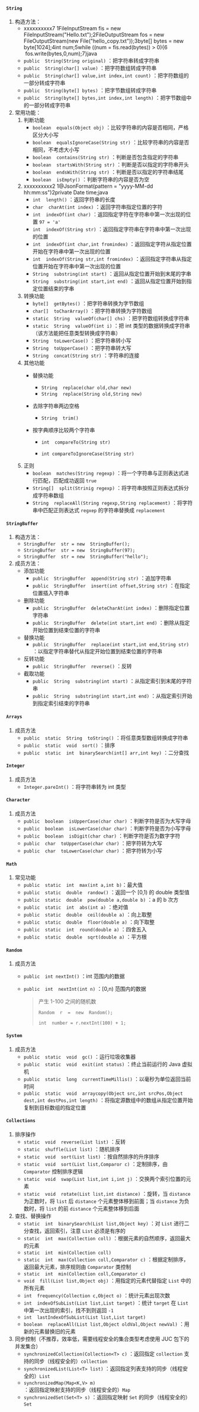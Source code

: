 #### `String`

1. 构造方法：
   - xxxxxxxxxx7 1FileInputStream fis = new FileInputStream("Hello.txt");2FileOutputStream fos = new FileOutputStream(new File("hello_copy.txt"));3byte[] bytes = new byte[1024];4int num;5while ((num = fis.read(bytes)) > 0){6    fos.write(bytes,0,num);7}java
   - `public  String(String original)` ：把字符串转成字符串
   - `public  String(char[] value)` ：把字符数组转成字符串
   - `public  String(char[] value,int index,int count)` ：把字符数组的一部分转成字符串
   - `public  String(byte[] bytes)` ：把字节数组转成字符串
   - `public  String(byte[] bytes,int index,int length)` ：把字节数组中的一部分转成字符串
1. 常用功能：
   1. 判断功能
      - `boolean  equals(Object obj)` ：比较字符串的内容是否相同，严格区分大小写
      - `boolean  equalsIgnoreCase(String str)` ：比较字符串的内容是否相同，不考虑大小写
      - `boolean  contains(String str)` ：判断是否包含指定的字符串
      - `boolean  startsWith(String str)` ：判断是否以指定的字符串开头
      - `boolean  endsWith(String str)` ：判断是否以指定的字符串结尾
      - `boolean  isEmpty()` ：判断字符串的内容是否为空
   2. xxxxxxxxxx2 1@JsonFormat(pattern = "yyyy-MM-dd hh:mm:ss")2private Date time;java
      - `int  length()` ：返回字符串的长度
      - `char  charAt(int index)` ：返回字符串指定位置的字符
      - `int  indexOf(int char)` ：返回指定字符在字符串中第一次出现的位置    `97 = 'a'`
      - `int  indexOf(String str)` ：返回指定字符串在字符串中第一次出现的位置
      - `int  indexOf(int char,int fromindex)` ：返回指定字符从指定位置开始在字符串中第一次出现的位置
      - `int  indexOf(String str,int fromindex)` ：返回指定字符串从指定位置开始在字符串中第一次出现的位置
      - `String  substring(int start)` ：返回从指定位置开始到末尾的字串
      - `String  substring(int start,int end)` ：返回从指定位置开始到指定位置结束的字串
   3. 转换功能
      - `byte[]  getBytes()` ：把字符串转换为字节数组
      - `char[]  toCharArray()` ：把字符串转换为字符数组
      - `static  String  valueOf(char[] chs)` ：把字符数组转换成字符串
      - `static  String  valueOf(int i)` ：把 int 类型的数据转换成字符串 （该方法能把任意类型转换成字符串）
      - `String  toLowerCase()` ：把字符串转小写
      - `String  toUpperCase()` ：把字符串转大写
      - `String  concat(String str)` ：字符串的连接
   4. 其他功能
      - 替换功能
        - `String  replace(char old,char new)` 
        - `String  replace(String old,String new)`
        
      - 去除字符串两边空格
        - `String  trim()`
        
      - 按字典顺序比较两个字符串
        - `int  compareTo(String str)`
        
        - `int compareToIgnoreCase(String str)`
   5. 正则
      - `boolean  matches(String regexp)` ：将一个字符串与正则表达式进行匹配，匹配成功返回 `true`
      - `String[]  split(Strinig regexp)` ：将字符串按照正则表达式拆分成字符串数组
      - `String  replaceAll(String regexp,String replacement)` ：将字符串中匹配正则表达式 `regxep` 的字符串替换成 `replacement` 

#### `StringBuffer`

1. 构造方法：
   - `StringBuffer  str = new  StringBuffer();`
   - `StringBuffer  str = new  StringBuffer(97);`
   - `StringBuffer  str = new  StringBuffer("hello");`
2. 成员方法：
   - 添加功能
     - `public  StringBuffer  append(String str)` ：追加字符串
     - `public  StringBuffer  insert(int offset,String str)` ：在指定位置插入字符串
   - 删除功能
     - `public  StringBuffer  deleteCharAt(int index)` ：删除指定位置字符串
     - `public  StringBuffer  delete(int start,int end)` ：删除从指定开始位置到结束位置的字符串
   - 替换功能
     - `public  StringBuffer  replace(int start,int end,String str)` ：以指定字符串替代从指定开始位置到结束位置的字符串
   - 反转功能
     - `public  StringBuffer  reverse()` ：反转
   - 截取功能
     - `public  String  substring(int start)` ：从指定索引到末尾的字符串
     - `public  String  substring(int start,int end)` ：从指定索引开始到指定索引结束的字符串

#### `Arrays`

1. 成员方法
   - `public  static  String  toString()` ：将任意类型数组转换成字符串
   - `public  static  void  sort()` ：排序
   - `public  static  int  binarySearch(int[] arr,int key)` ：二分查找

#### `Integer`

1. 成员方法
   - `Integer.pareInt()` ：将字符串转为 int 类型

#### `Character`

1. 成员方法
   - `public  boolean  isUpperCase(char char)` ：判断字符是否为大写字母
   - `public  boolean  isLowerCase(char char)` ：判断字符是否为小写字母
   - `public  boolean  isDigit(char char)` ：判断字符是否为数字字符
   - `public  char  toUpperCase(char char)` ：把字符转为大写
   - `public  char  toLowerCase(char char)` ：把字符转为小写

#### `Math`

1. 常见功能
   - `public  static  int  max(int a,int b)`：最大值
   - `public  static  double  randow()` ：返回一个 [0,1) 的 double 类型值
   - `public  static  double  pow(double a,double b)` ：a 的 b 次方
   - `public  static  int  abs(int a)` ：绝对值
   - `public  static  double  ceil(double a)` ：向上取整
   - `public  static  double  floor(double a)` ：向下取整
   - `public  static  int  round(double a)` ：四舍五入
   - `public  static  double  sqrt(double a)` ：平方根

#### `Random`

1. 成员方法
   - `public  int nextInt()` ：int 范围内的数据
   
   - `public  int  nextInt(int n)` ：[0,n) 范围内的数据
   
     > 产生 1-100 之间的随机数
     >
     > `Random  r  =  new  Random();`
     >
     > `int  number = r.nextInt(100) + 1;`

#### `System`

1. 成员方法
   - `public  static  void  gc()` ：运行垃圾收集器
   - `public  static  void  exit(int status)` ：终止当前运行的 Java 虚拟机
   - `public  static  long  currentTimeMillis()` ：以毫秒为单位返回当前时间
   - `public  static  void  arraycopy(Object src,int srcPos,Object dest,int destPos,int length)` ：将指定源数组中的数组从指定位置开始复制到目标数组的指定位置

#### `Collections`

1. 排序操作
   - `static  void  reverse(List list)` ：反转
   - `static  shuffle(List list)` ：随机排序
   - `static  void  sort(List list)` ：按自然排序的升序排序
   - `static  void  sort(List list,Comparor c)` ：定制排序，由 `Comparator` 控制排序逻辑
   - `static  void  swap(List list,int i,int j)` ：交换两个索引位置的元素
   - `static  void  rotate(List list,int distance)` ：旋转，当 `distance` 为正数时，将 `list` 后 `distance` 个元素整体移到前面；当 `distance` 为负数时，将 `list` 的前 `distance` 个元素整体移到后面
2. 查找、替换操作
   - `static  int  binarySearch(List list,Object key)` ：对 `List` 进行二分查找，返回索引，注意 `List` 必须是有序的
   - `static  int  max(Collection coll)` ：根据元素的自然顺序，返回最大的元素
   - `static  int  min(Collection coll)` 
   - `static  int  max(Collection coll,Comparator c)` ：根据定制排序，返回最大元素，排序规则由 `Comparator` 类控制
   - `static  int  min(Collection coll,Comparator c)` 
   - `void  fill(List list,Object obj)` ：用指定的元素代替指定 `List` 中的所有元素
   - `int  frequency(Collection c,Object o)` ：统计元素出现次数
   - `int  indexOfSubList(List list,List target)` ：统计 `target` 在 `List` 中第一次出现的索引，找不到则返回 `-1` 
   - `int  lastIndexOfSubList(List list,List target)` 
   - `boolean  replaceAll(List list,Object oldVal,Object newVal)` ：用新的元素替换旧的元素
3. 同步控制（不推荐，效率低，需要线程安全的集合类型考虑使用 JUC 包下的并发集合）
   - `synchronizedCollection(Collection<T> c)` ：返回指定 `collection` 支持的同步（线程安全的）`collection`
   - `synchronizedList(List<T> list)` ：返回指定列表支持的同步（线程安全的）`List`
   - `synchronizedMap(Map<K,V> m)` ：返回指定映射支持的同步（线程安全的）`Map`
   - `synchronizedSet(Set<T> s)` ：返回指定映射 `Set` 的同步（线程安全的）`Set`
